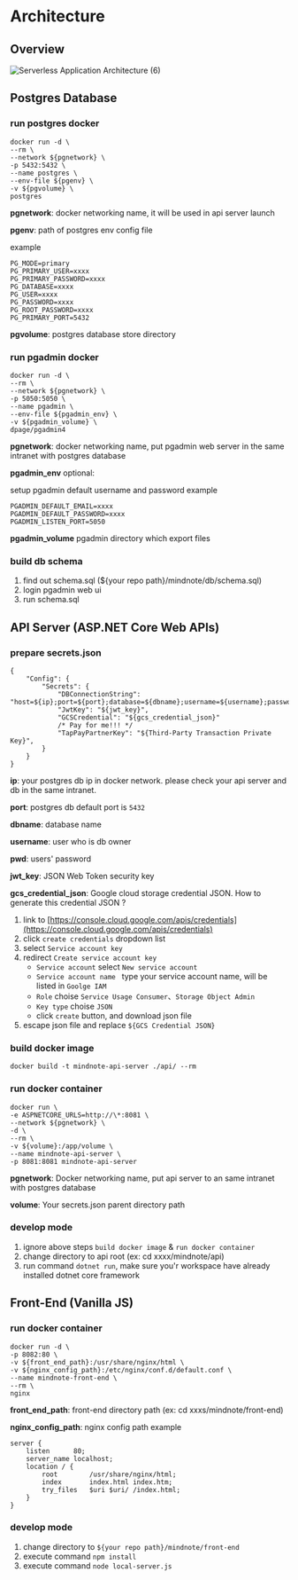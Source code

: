 # Architecture

## Overview
![Serverless Application Architecture (6)](https://user-images.githubusercontent.com/2028693/61886399-3ab9ee00-af32-11e9-9b2d-922fa0dcf4ae.png)

## Postgres Database
### run postgres docker
```
docker run -d \
--rm \
--network ${pgnetwork} \
-p 5432:5432 \
--name postgres \
--env-file ${pgenv} \
-v ${pgvolume} \
postgres
```

**pgnetwork**:
docker networking name, it will be used in api server launch

**pgenv**:
path of postgres env config file 

example
```
PG_MODE=primary
PG_PRIMARY_USER=xxxx
PG_PRIMARY_PASSWORD=xxxx
PG_DATABASE=xxxx
PG_USER=xxxx
PG_PASSWORD=xxxx
PG_ROOT_PASSWORD=xxxx
PG_PRIMARY_PORT=5432
```

**pgvolume**:
postgres database store directory

### run pgadmin docker
```
docker run -d \
--rm \
--network ${pgnetwork} \
-p 5050:5050 \
--name pgadmin \
--env-file ${pgadmin_env} \
-v ${pgadmin_volume} \
dpage/pgadmin4
```

**pgnetwork**:
docker networking name, put pgadmin web server in the same intranet with postgres database

**pgadmin_env** optional: 

setup pgadmin default username and password
example
```
PGADMIN_DEFAULT_EMAIL=xxxx
PGADMIN_DEFAULT_PASSWORD=xxxx
PGADMIN_LISTEN_PORT=5050
```
**pgadmin_volume** 
pgadmin directory which export files

### build db schema
1. find out schema.sql (${your repo path}/mindnote/db/schema.sql)
2. login pgadmin web ui
3. run schema.sql

## API Server (ASP.NET Core Web APIs)
### prepare secrets.json
```
{
    "Config": {
        "Secrets": {
            "DBConnectionString": "host=${ip};port=${port};database=${dbname};username=${username};password=${pwd}",
            "JwtKey": "${jwt_key}",
            "GCSCredential": "${gcs_credential_json}"
            /* Pay for me!!! */
            "TapPayPartnerKey": "${Third-Party Transaction Private Key}",
        }
    }
}
```

**ip**:
your postgres db ip in docker network. please check your api server and db in the same 
intranet.

**port**:
postgres db default port is `5432`

**dbname**:
database name

**username**:
user who is db owner

**pwd**:
users' password

**jwt_key**:
JSON Web Token security key

**gcs_credential_json**:
Google cloud storage credential JSON. How to generate this credential JSON ?
1. link to [https://console.cloud.google.com/apis/credentials](https://console.cloud.google.com/apis/credentials)
2. click `create credentials` dropdown list
3. select `Service account key`
4. redirect `Create service account key`
    - `Service account` select `New service account`
    - `Service account name ` type your service account name, will be listed in `Goolge IAM`
    - `Role` choise `Service Usage Consumer`、`Storage Object Admin`
    - `Key type` choise `JSON`
    - click `create` button, and download json file
5. escape json file and replace `${GCS Credential JSON}`

### build docker image
`docker build -t mindnote-api-server ./api/ --rm`

### run docker container
```
docker run \
-e ASPNETCORE_URLS=http://\*:8081 \
--network ${pgnetwork} \
-d \
--rm \
-v ${volume}:/app/volume \
--name mindnote-api-server \
-p 8081:8081 mindnote-api-server
```

**pgnetwork**:
Docker networking name, put api server to an same intranet with postgres database

**volume**:
Your secrets.json parent directory path

### develop mode
1. ignore above steps `build docker image` & `run docker container`
2. change directory to api root (ex: cd xxxx/mindnote/api)
3. run command `dotnet run`, make sure you'r workspace have already installed dotnet core framework

## Front-End (Vanilla JS)
### run docker container
```
docker run -d \
-p 8082:80 \
-v ${front_end_path}:/usr/share/nginx/html \
-v ${nginx_config_path}:/etc/nginx/conf.d/default.conf \
--name mindnote-front-end \
--rm \
nginx
```

**front_end_path**:
front-end directory path (ex: cd xxxs/mindnote/front-end)

**nginx_config_path**:
nginx config path
example
```
server {
    listen      80;
    server_name localhost;
    location / {
        root        /usr/share/nginx/html;
        index       index.html index.htm;
        try_files   $uri $uri/ /index.html;
    }
}
```

### develop mode
1. change directory to `${your repo path}/mindnote/front-end`
2. execute command `npm install`
2. execute command `node local-server.js`
